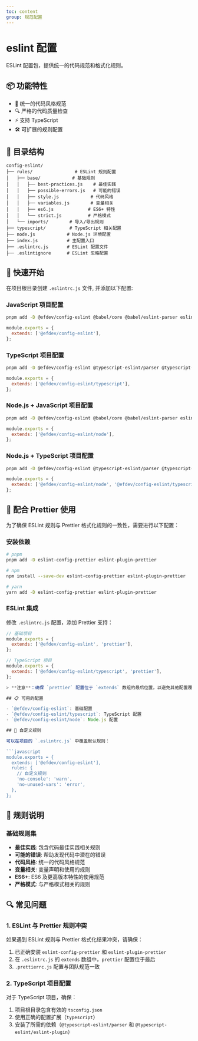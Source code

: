 ```yaml
---
toc: content
group: 规范配置
---
```


# eslint 配置

ESLint 配置包，提供统一的代码规范和格式化规则。

## 📦 功能特性

- 🎯 统一的代码风格规范
- 🔍 严格的代码质量检查
- ⚡️ 支持 TypeScript
- 🛠 可扩展的规则配置

## 📂 目录结构

```
config-eslint/
├── rules/                # ESLint 规则配置
│   ├── base/            # 基础规则
│   │   ├── best-practices.js    # 最佳实践
│   │   ├── possible-errors.js   # 可能的错误
│   │   ├── style.js            # 代码风格
│   │   ├── variables.js        # 变量相关
│   │   ├── es6.js             # ES6+ 特性
│   │   └── strict.js          # 严格模式
│   └── imports/        # 导入/导出规则
├── typescript/         # TypeScript 相关配置
├── node.js            # Node.js 环境配置
├── index.js           # 主配置入口
├── .eslintrc.js       # ESLint 配置文件
├── .eslintignore      # ESLint 忽略配置
```

## 🚀 快速开始

在项目根目录创建 `.eslintrc.js` 文件, 并添加以下配置:

### JavaScript 项目配置

```bash
pnpm add -D @efdev/config-eslint @babel/core @babel/eslint-parser eslint-plugin-import
```

```javascript
module.exports = {
  extends: ['@efdev/config-eslint'],
};
```

### TypeScript 项目配置

```bash
pnpm add -D @efdev/config-eslint @typescript-eslint/parser @typescript-eslint/eslint-plugin eslint-plugin-import eslint-import-resolver-typescript
```

```javascript
module.exports = {
  extends: ['@efdev/config-eslint/typescript'],
};
```

### Node.js + JavaScript 项目配置

```bash
pnpm add -D @efdev/config-eslint @babel/core @babel/eslint-parser eslint-plugin-import eslint-config-egg
```

```javascript
module.exports = {
  extends: ['@efdev/config-eslint/node'],
};
```

### Node.js + TypeScript 项目配置

```bash
pnpm add -D @efdev/config-eslint @typescript-eslint/parser @typescript-eslint/eslint-plugin eslint-plugin-import eslint-import-resolver-typescript eslint-config-egg
```

```javascript
module.exports = {
  extends: ['@efdev/config-eslint/node', '@efdev/config-eslint/typescript'],
};
```

## 🎨 配合 Prettier 使用

为了确保 ESLint 规则与 Prettier 格式化规则的一致性，需要进行以下配置：

### 安装依赖

```bash
# pnpm
pnpm add -D eslint-config-prettier eslint-plugin-prettier

# npm
npm install --save-dev eslint-config-prettier eslint-plugin-prettier

# yarn
yarn add -D eslint-config-prettier eslint-plugin-prettier
```

### ESLint 集成

修改 `.eslintrc.js` 配置，添加 Prettier 支持：

````javascript
// 基础项目
module.exports = {
  extends: ['@efdev/config-eslint', 'prettier'],
};

// TypeScript 项目
module.exports = {
  extends: ['@efdev/config-eslint/typescript', 'prettier'],
};

> **注意**：确保 `prettier` 配置位于 `extends` 数组的最后位置，以避免其他配置覆盖 Prettier 规则。

## 📋 可用的配置

- `@efdev/config-eslint`: 基础配置
- `@efdev/config-eslint/typescript`: TypeScript 配置
- `@efdev/config-eslint/node`: Node.js 配置

## 🔧 自定义规则

可以在项目的 `.eslintrc.js` 中覆盖默认规则：

```javascript
module.exports = {
  extends: ['@efdev/config-eslint'],
  rules: {
    // 自定义规则
    'no-console': 'warn',
    'no-unused-vars': 'error',
  },
};
````

## 📝 规则说明

### 基础规则集

- **最佳实践**: 包含代码最佳实践相关规则
- **可能的错误**: 帮助发现代码中潜在的错误
- **代码风格**: 统一的代码风格规范
- **变量相关**: 变量声明和使用的规则
- **ES6+**: ES6 及更高版本特性的使用规范
- **严格模式**: 与严格模式相关的规则

## 🔍 常见问题

### 1. ESLint 与 Prettier 规则冲突

如果遇到 ESLint 规则与 Prettier 格式化结果冲突，请确保：

1. 已正确安装 `eslint-config-prettier` 和 `eslint-plugin-prettier`
2. 在 `.eslintrc.js` 的 `extends` 数组中，`prettier` 配置位于最后
3. `.prettierrc.js` 配置与团队规范一致

### 2. TypeScript 项目配置

对于 TypeScript 项目，确保：

1. 项目根目录包含有效的 `tsconfig.json`
2. 使用正确的配置扩展（`typescript`）
3. 安装了所需的依赖（`@typescript-eslint/parser` 和 `@typescript-eslint/eslint-plugin`）

